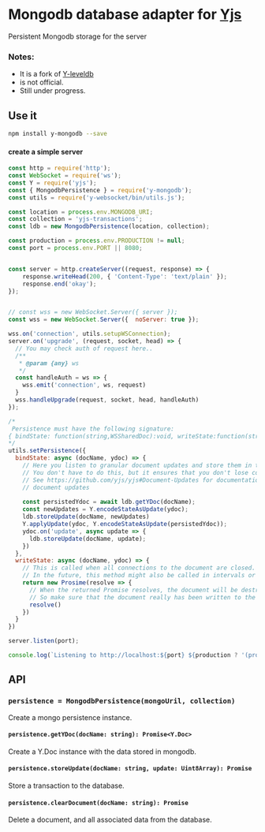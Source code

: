 
# Mongodb database adapter for [Yjs](https://github.com/yjs/yjs)
Persistent Mongodb storage for the server

### Notes:
* It is a fork of  [Y-leveldb](https://github.com/yjs/y-leveldb)
* is not official.
* Still under progress.

## Use it
```sh
npm install y-mongodb --save
```

#### create a simple server
```js
const http = require('http');
const WebSocket = require('ws');
const Y = require('yjs');
const { MongodbPersistence } = require('y-mongodb');
const utils = require('y-websocket/bin/utils.js');

const location = process.env.MONGODB_URI;
const collection = 'yjs-transactions';
const ldb = new MongodbPersistence(location, collection);

const production = process.env.PRODUCTION != null;
const port = process.env.PORT || 8080;


const server = http.createServer((request, response) => {
    response.writeHead(200, { 'Content-Type': 'text/plain' });
    response.end('okay');
});


// const wss = new WebSocket.Server({ server });
const wss = new WebSocket.Server({  noServer: true });

wss.on('connection', utils.setupWSConnection);
server.on('upgrade', (request, socket, head) => {
  // You may check auth of request here..
  /**
   * @param {any} ws
   */
  const handleAuth = ws => {
    wss.emit('connection', ws, request)
  }
  wss.handleUpgrade(request, socket, head, handleAuth)
});

/*
 Persistence must have the following signature:
{ bindState: function(string,WSSharedDoc):void, writeState:function(string,WSSharedDoc):Promise }
*/
utils.setPersistence({
  bindState: async (docName, ydoc) => {
    // Here you listen to granular document updates and store them in the database
    // You don't have to do this, but it ensures that you don't lose content when the server crashes
    // See https://github.com/yjs/yjs#Document-Updates for documentation on how to encode 
    // document updates
        
    const persistedYdoc = await ldb.getYDoc(docName);
    const newUpdates = Y.encodeStateAsUpdate(ydoc);
    ldb.storeUpdate(docName, newUpdates)
    Y.applyUpdate(ydoc, Y.encodeStateAsUpdate(persistedYdoc));
    ydoc.on('update', async update => {
      ldb.storeUpdate(docName, update);
    })
  },
  writeState: async (docName, ydoc) => {
    // This is called when all connections to the document are closed.
    // In the future, this method might also be called in intervals or after a certain number of updates.
    return new Prosime(resolve => {
      // When the returned Promise resolves, the document will be destroyed.
      // So make sure that the document really has been written to the database.
      resolve()
    })
  }
})

server.listen(port);

console.log(`Listening to http://localhost:${port} ${production ? '(production)' : ''}`)

```


## API

### `persistence = MongodbPersistence(mongoUril, collection)`

Create a mongo persistence instance.

#### `persistence.getYDoc(docName: string): Promise<Y.Doc>`

Create a Y.Doc instance with the data stored in mongodb.

#### `persistence.storeUpdate(docName: string, update: Uint8Array): Promise`
Store a transaction to the database.

#### `persistence.clearDocument(docName: string): Promise`
Delete a document, and all associated data from the database.
